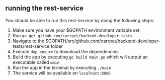 ## running the rest-service

You should be able to run this rest-service by doing the following steps:
1. Make sure you have your $GOPATH environment variable set.
2. Run `go get github.com/carrpet/backend-developer-tests`
3. Navigate to the $GOPATH/src/github.com/carrpet/backend-developer-tests/rest-service folder
4. Execute `dep ensure` to download the dependencies
5. Build the app by executing `go build main.go` which will output an executable called `main`
6. Run the app in the terminal by executing `./main`
7. The service will be available on `localhost:8080`